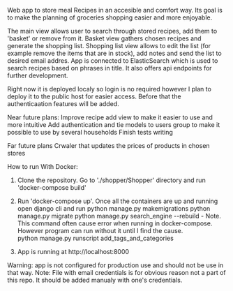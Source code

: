 Web app to store meal Recipes in an accesible and comfort way. Its goal is to make the planning of groceries shopping easier and more enjoyable. 

The main view allows user to search through stored recipes, add them to 'basket' or remove from it.
Basket view gathers chosen recipes and generate the shopping list. 
Shopping list view allows to edit the list (for example remove the items that are in stock), add notes and send the list to desired email addres. 
App is connected to ElasticSearch which is used to search recipes based on phrases in title. 
It also offers api endpoints for further development. 

Right now it is deployed localy so login is no required however I plan to deploy it to the public host for easier access. Before that the authenticaation features will be added. 

Near future plans:
Improve recipe add view to make it easier to use and more intuitive
Add authentication and tie models to users group to make it possible to use by several households
Finish tests writing

Far future plans
Crwaler that updates the prices of products in chosen stores


How to run
  With Docker:
  1. Clone the repository. Go to './shopper/Shopper' directory and run 'docker-compose build' 
  3. Run 'docker-compose up'. Once all the containers are up and running open django cli and run
     python manage.py makemigrations
     python manage.py migrate
     python manage.py search_engine --rebuild - Note. This command often cause error when running in docker-compose. However program can run without it until I find the cause.  
     python manage.py runscript add_tags_and_categories

     
  5. App is running at http://localhost:8000
  
  Warning: app is not configured for production use and should not be use in that way. 
  Note: File with email credentials is for obvious reason not a part of this repo. It should be added manualy with one's credentials. 
  
